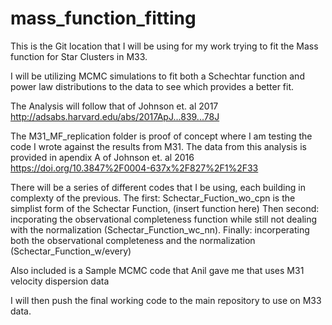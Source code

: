 # mass_function_fitting

This is the Git location that I will be using for my work trying to fit the Mass function for Star Clusters in M33.

I will be utilizing MCMC simulations to fit both a Schechtar function and power law distributions to the data to see which provides a better fit. 

The Analysis will follow that of Johnson et. al 2017 http://adsabs.harvard.edu/abs/2017ApJ...839...78J

The M31_MF_replication folder is proof of concept where I am testing the code I wrote against the results from M31.
The data from this analysis is provided in apendix A of Johnson et. al 2016 https://doi.org/10.3847%2F0004-637x%2F827%2F1%2F33

There will be a series of different codes that I be using, each building in complexty of the previous. 
The first: Schectar_Fuction_wo_cpn is the simplist form of the Schectar Function, (insert function here)
Then second: incporating the observational completeness function while still not dealing with the normalization (Schectar_Function_wc_nn).
Finally: incorperating both the observational completeness and the normalization (Schectar_Function_w/every)

Also included is a Sample MCMC code that Anil gave me that uses M31 velocity dispersion data

I will then push the final working code to the main repository to use on M33 data.
